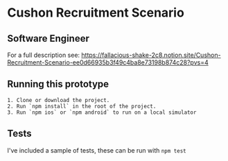 # Cushon Recruitment Scenario
## Software Engineer

For a full description see: https://fallacious-shake-2c8.notion.site/Cushon-Recruitment-Scenario-ee0d66935b3f49c4ba8e73198b874c28?pvs=4


## Running this prototype


    1. Clone or download the project.
    2. Run `npm install` in the root of the project.
    3. Run `npm ios` or `npm android` to run on a local simulator


## Tests

I've included a sample of tests, these can be run with `npm test`

